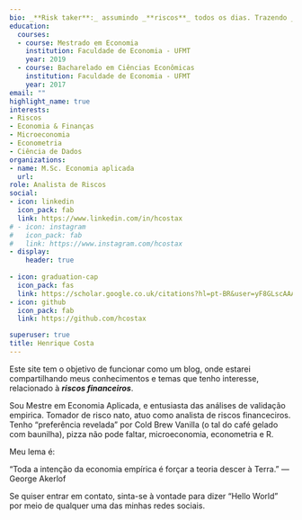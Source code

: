 ```yaml
---
bio: _**Risk taker**:_ assumindo _**riscos**_ todos os dias. Trazendo _**incertezas**_ futuras a valor presente.
education:
  courses:
  - course: Mestrado em Economia 
    institution: Faculdade de Economia - UFMT
    year: 2019
  - course: Bacharelado em Ciências Econômicas
    institution: Faculdade de Economia - UFMT
    year: 2017
email: ""
highlight_name: true
interests:
- Riscos
- Economia & Finanças
- Microeconomia
- Econometria
- Ciência de Dados
organizations:
- name: M.Sc. Economia aplicada
  url: 
role: Analista de Riscos
social:
- icon: linkedin
  icon_pack: fab
  link: https://www.linkedin.com/in/hcostax
# - icon: instagram
#   icon_pack: fab
#   link: https://www.instagram.com/hcostax
- display:
    header: true
  
- icon: graduation-cap
  icon_pack: fas
  link: https://scholar.google.co.uk/citations?hl=pt-BR&user=yF8GLscAAAAJ
- icon: github
  icon_pack: fab
  link: https://github.com/hcostax

superuser: true
title: Henrique Costa
---
```


Este site tem o objetivo de funcionar como um blog, onde estarei compartilhando meus conhecimentos e temas que tenho interesse, relacionado à **_riscos financeiros_**. 

Sou Mestre em Economia Aplicada, e entusiasta das análises de validação empirica. Tomador de risco nato, atuo como analista de riscos financeciros. Tenho “preferência revelada” por Cold Brew Vanilla (o tal do café gelado com baunilha), pizza não pode faltar, microeconomia, econometria e R.

Meu lema é:

“Toda a intenção da economia empírica é forçar a teoria descer à Terra.” — George Akerlof

Se quiser entrar em contato, sinta-se à vontade para dizer “Hello World” por meio de qualquer uma das minhas redes sociais.
 
<!--
{{< icon name="download" pack="fas" >}} Baixe meu {{< staticref "uploads/resume.pdf" "newtab" >}}CV{{< /staticref >}}. -->
